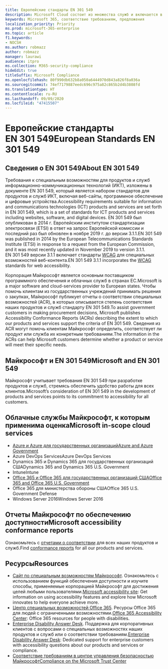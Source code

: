 ```yaml
---
title: Европейские стандарты EN 301 549
description: Microsoft Cloud состоит из множества служб и включается в разные отчеты по соответствию для отдельных служб.
keywords: Microsoft 365, соответствие требованиям, предложения
localization_priority: Priority
ms.prod: microsoft-365-enterprise
ms.topic: article
f1.keywords:
- NOCSH
ms.author: robmazz
author: robmazz
manager: laurawi
audience: itpro
ms.collection: M365-security-compliance
hideEdit: true
titleSuffix: Microsoft Compliance
ms.openlocfilehash: 80f990db632b8a050a6444970d843a826f8a036a
ms.sourcegitcommit: 74ef7179887eedc696c975a82c865b2d4b3808fd
ms.translationtype: HT
ms.contentlocale: ru-RU
ms.lasthandoff: 09/09/2020
ms.locfileid: "47415507"
---
```

# <a name="european-standards-en-301-549"></a><span data-ttu-id="e83d9-104">Европейские стандарты EN 301 549</span><span class="sxs-lookup"><span data-stu-id="e83d9-104">European Standards EN 301 549</span></span>

## <a name="about-en-301-549"></a><span data-ttu-id="e83d9-105">Сведения о EN 301 549</span><span class="sxs-lookup"><span data-stu-id="e83d9-105">About EN 301 549</span></span>

<span data-ttu-id="e83d9-106">Требования к специальным возможностям для продуктов и служб информационно-коммуникационных технологий (ИКТ), изложены в документе EN 301 549, который является набором стандартов для продуктов и служб ИКТ, включая веб-сайты, программное обеспечение и цифровые устройства.</span><span class="sxs-lookup"><span data-stu-id="e83d9-106">Accessibility requirements suitable for information and communications technologies (ICT) products and services are set forth in EN 301 549, which is a set of standards for ICT products and services including websites, software, and digital devices.</span></span> <span data-ttu-id="e83d9-107">EN 301 549 был опубликован в 2014 г. Европейским институтом стандартизации электросвязи (ETSI) в ответ на запрос Европейской комиссии и последний раз был обновлен в ноябре 2019 г. до версии 3.1.1.</span><span class="sxs-lookup"><span data-stu-id="e83d9-107">EN 301 549 was published in 2014 by the European Telecommunications Standards Institute (ETSI) in response to a request from the European Commission, and it was most recently updated in November 2019 to version 3.1.1.</span></span> <span data-ttu-id="e83d9-108">EN 301 549 версии 3.1.1 включает стандарты [WCAG](offering-WCAG-2-1.md) для специальных возможностей веб-контента.</span><span class="sxs-lookup"><span data-stu-id="e83d9-108">EN 301 549 3.1.1 incorporates the [WCAG](offering-WCAG-2-1.md) standards for web accessibility.</span></span>

<span data-ttu-id="e83d9-109">Корпорация Майкрософт является основным поставщиком программного обеспечения и облачных служб в странах ЕС.</span><span class="sxs-lookup"><span data-stu-id="e83d9-109">Microsoft is a major software and cloud-services provider to European states.</span></span> <span data-ttu-id="e83d9-110">Чтобы помочь клиентам из государственных учреждений принимать решения о закупках, Майкрософт публикует отчеты о соответствии специальных возможностей (ACR), в которых описывается степень соответствия наших продуктов и служб стандарту EN 301 549.</span><span class="sxs-lookup"><span data-stu-id="e83d9-110">To assist government customers in making procurement decisions, Microsoft publishes Accessibility Conformance Reports (ACRs) describing the extent to which our products and services support the criteria of EN 301 549.</span></span> <span data-ttu-id="e83d9-111">Сведения из ACR могут помочь клиентам Майкрософт определить, соответствует ли продукт или служба их конкретным требованиям.</span><span class="sxs-lookup"><span data-stu-id="e83d9-111">The information in the ACRs can help Microsoft customers determine whether a product or service will meet their specific needs.</span></span>

## <a name="microsoft-and-en-301-549"></a><span data-ttu-id="e83d9-112">Майкрософт и EN 301 549</span><span class="sxs-lookup"><span data-stu-id="e83d9-112">Microsoft and EN 301 549</span></span>

<span data-ttu-id="e83d9-113">Майкрософт учитывает требования EN 301 549 при разработке продуктов и служб, стремясь обеспечить удобство работы для всех клиентов.</span><span class="sxs-lookup"><span data-stu-id="e83d9-113">Microsoft’s consideration of EN 301 549 in the development of products and services points to its commitment to accessibility for all customers.</span></span>

## <a name="microsoft-in-scope-cloud-services"></a><span data-ttu-id="e83d9-114">Облачные службы Майкрософт, к которым применима оценка</span><span class="sxs-lookup"><span data-stu-id="e83d9-114">Microsoft in-scope cloud services</span></span>

- [<span data-ttu-id="e83d9-115">Azure и Azure для государственных организаций</span><span class="sxs-lookup"><span data-stu-id="e83d9-115">Azure and Azure Government</span></span>](https://go.microsoft.com/fwlink/p/?linkid=2051569)
- <span data-ttu-id="e83d9-116">Azure DevOps Services</span><span class="sxs-lookup"><span data-stu-id="e83d9-116">Azure DevOps Services</span></span>
- <span data-ttu-id="e83d9-117">Dynamics 365 и Dynamics 365 для государственных организаций США</span><span class="sxs-lookup"><span data-stu-id="e83d9-117">Dynamics 365 and Dynamics 365 U.S. Government</span></span>
- <span data-ttu-id="e83d9-118">Intune</span><span class="sxs-lookup"><span data-stu-id="e83d9-118">Intune</span></span>
- [<span data-ttu-id="e83d9-119">Office 365 и Office 365 для государственных организаций США</span><span class="sxs-lookup"><span data-stu-id="e83d9-119">Office 365 and Office 365 U.S. Government</span></span>](https://go.microsoft.com/fwlink/p/?LinkID=2077751)
- <span data-ttu-id="e83d9-120">Office 365 для министерства обороны США</span><span class="sxs-lookup"><span data-stu-id="e83d9-120">Office 365 U.S. Government Defense</span></span>
- <span data-ttu-id="e83d9-121">Windows Server 2016</span><span class="sxs-lookup"><span data-stu-id="e83d9-121">Windows Server 2016</span></span>

## <a name="microsoft-accessibility-conformance-reports"></a><span data-ttu-id="e83d9-122">Отчеты Майкрософт по обеспечению доступности</span><span class="sxs-lookup"><span data-stu-id="e83d9-122">Microsoft accessibility conformance reports</span></span>

<span data-ttu-id="e83d9-123">Ознакомьтесь с [отчетами о соответствии](https://cloudblogs.microsoft.com/industry-blog/government/2018/09/11/accessibility-conformance-reports/) для всех наших продуктов и служб.</span><span class="sxs-lookup"><span data-stu-id="e83d9-123">Find [conformance reports](https://cloudblogs.microsoft.com/industry-blog/government/2018/09/11/accessibility-conformance-reports/) for all our products and services.</span></span>

## <a name="resources"></a><span data-ttu-id="e83d9-124">Ресурсы</span><span class="sxs-lookup"><span data-stu-id="e83d9-124">Resources</span></span>

- <span data-ttu-id="e83d9-125">[Сайт по специальным возможностям Майкрософт](https://www.microsoft.com/accessibility). Ознакомьтесь с использованием функций обеспечения доступности и изучите способы, применяемые корпорацией Майкрософт для достижения целей любыми пользователями.</span><span class="sxs-lookup"><span data-stu-id="e83d9-125">[Microsoft accessibility site](https://www.microsoft.com/accessibility): Get information on using accessibility features and explore how Microsoft innovates to help everyone achieve more.</span></span>
- <span data-ttu-id="e83d9-126">[Центр специальных возможностей Office 365](https://go.microsoft.com/fwlink/p/?linkid=2051801). Ресурсы Office 365 для людей с ограниченными возможностями.</span><span class="sxs-lookup"><span data-stu-id="e83d9-126">[Office 365 Accessibility Center](https://go.microsoft.com/fwlink/p/?linkid=2051801): Office 365 resources for people with disabilities.</span></span>
- <span data-ttu-id="e83d9-127">[Enterprise Disability Answer Desk](https://go.microsoft.com/fwlink/p/?linkid=2050890). Поддержка для корпоративных клиентов с вопросами о специальных возможностях наших продуктов и служб или о соответствии требованиям.</span><span class="sxs-lookup"><span data-stu-id="e83d9-127">[Enterprise Disability Answer Desk](https://go.microsoft.com/fwlink/p/?linkid=2050890): Dedicated support for enterprise customers with accessibility questions about our products and services or compliance.</span></span>
- [<span data-ttu-id="e83d9-128">Соответствие требованиям в центре управления безопасностью Майкрософт</span><span class="sxs-lookup"><span data-stu-id="e83d9-128">Compliance on the Microsoft Trust Center</span></span>](https://www.microsoft.com/trust-center/compliance/compliance-overview)

